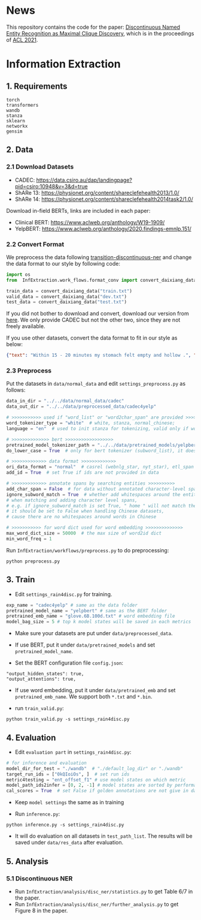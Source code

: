 # News
This repository contains the code for the paper: [Discontinuous Named Entity Recognition as Maximal Clique Discovery](https://aclanthology.org/2021.acl-long.63.pdf), which is in the proceedings of [ACL 2021](https://2021.aclweb.org/). 

# Information Extraction
## 1. Requirements

```
torch
transformers
wandb
stanza
sklearn
networkx
gensim
```

## 2. Data
### 2.1 Download Datasets
* CADEC: https://data.csiro.au/dap/landingpage?pid=csiro:10948&v=3&d=true
* ShARe 13: https://physionet.org/content/shareclefehealth2013/1.0/
* ShARe 14: https://physionet.org/content/shareclefehealth2014task2/1.0/

Download in-field BERTs, links are included in each paper:
* Clinical BERT: https://www.aclweb.org/anthology/W19-1909/
* YelpBERT: https://www.aclweb.org/anthology/2020.findings-emnlp.151/

### 2.2 Convert Format
We preprocess the data following [transition-discontinuous-ner](https://github.com/daixiangau/acl2020-transition-discontinuous-ner) and change the data format to our style by following code:
```python
import os
from  InfExtraction.work_flows.format_conv import convert_daixiang_data

train_data = convert_daixiang_data("train.txt")
valid_data = convert_daixiang_data("dev.txt")
test_data = convert_daixiang_data("test.txt")
```
If you did not bother to download and convert, download our version from [here](https://drive.google.com/file/d/19Uhlcp13exeOjMUGCctvNi727uGhoGIF/view?usp=sharing). We only provide CADEC but not the other two, since they are not freely available.

If you use other datasets, convert the data format to fit in our style as below:
```json
{"text": "Within 15 - 20 minutes my stomach felt empty and hollow .", "word_list": ["Within", "15", "-", "20", "minutes", "my", "stomach", "felt", "empty", "and", "hollow", "."], "word2char_span": [[0, 6], [7, 9], [10, 11], [12, 14], [15, 22], [23, 25], [26, 33], [34, 38], [39, 44], [45, 48], [49, 55], [56, 57]], "entity_list": [{"text": "my stomach felt empty and hollow", "type": "ADR", "char_span": [23, 55]}]}

```
### 2.3 Preprocess
Put the datasets in `data/normal_data` and edit `settings_preprocess.py` as follows:
```python
data_in_dir = "../../data/normal_data/cadec"
data_out_dir = "../../data/preprocessed_data/cadec4yelp"

# >>>>>>>>>>> used if "word_list" or "word2char_span" are provided >>>>>>>>>>>>>>>>>>>>>>>
word_tokenizer_type = "white"  # white, stanza, normal_chinese;
language = "en"  # used to init stanza for tokenizing, valid only if word_tokenizer_type = "stanza"

# >>>>>>>>>>>>>> bert >>>>>>>>>>>>>>>>>>
pretrained_model_tokenizer_path = "../../data/pretrained_models/yelpbert"
do_lower_case = True  # only for bert tokenizer (subword_list), it does not change the original text or word_list

# >>>>>>>>>>>>> data format >>>>>>>>>>>>>
ori_data_format = "normal"  # casrel (webnlg_star, nyt_star), etl_span (webnlg), raw_nyt (nyt)
add_id = True  # set True if ids are not provided in data

# >>>>>>>>>>>>> annotate spans by searching entities >>>>>>>>>>
add_char_span = False  # for data without annotated character-level spans (offsets)
ignore_subword_match = True  # whether add whitespaces around the entities when searching spans, valid only if add_char_span = True
# when matching and adding character level spans,
# e.g. if ignore_subword_match is set True, " home " will not match the subword "home" in "hometown"
# it should be set to False when handling Chinese datasets,
# cause there are no whitespaces around words in Chinese

# >>>>>>>>>>> for word dict used for word embedding >>>>>>>>>>>>>>
max_word_dict_size = 50000  # the max size of word2id dict
min_word_freq = 1
```

Run `InfExtraction/workflows/preprocess.py` to do preprocessing:
```
python preprocess.py
```

## 3. Train
- Edit `settings_rain4disc.py` for training.
```python
exp_name = "cadec4yelp" # same as the data folder
pretrained_model_name = "yelpbert" # same as the BERT folder
pretrained_emb_name = "glove.6B.100d.txt" # word embedding file
model_bag_size = 5 # top k model states will be saved in each metrics
```

- Make sure your datasets are put under `data/preprocessed_data`.

- If use BERT, put it under `data/pretrained_models` and set `pretrained_model_name`.

- Set the BERT configuration file `config.json`:
```
"output_hidden_states": true,
"output_attentions": true,
```

- If use word embedding, put it under `data/pretrained_emb` and set `pretrained_emb_name`. 
We support both `*.txt` and `*.bin`.

- run `train_valid.py`:
```
python train_valid.py -s settings_rain4disc.py
```

## 4. Evaluation
- Edit `evaluation part` in `settings_rain4disc.py`:
```python
# for inference and evaluation
model_dir_for_test = "./wandb"  # "./default_log_dir" or "./wandb"
target_run_ids = ["0kQIoiOs", ]  # set run ids
metric4testing = "ent_offset_f1" # use model states on which metric
model_path_ids2infer = [0, 2, -1] # model states are sorted by performance on above metric
cal_scores = True  # set False if golden annotations are not give in data
```
- Keep `model settings` the same as in training

- Run `inference.py`:
```
python inference.py -s settings_rain4disc.py
```
- It will do evaluation on all datasets in `test_path_list`. The results will be saved under `data/res_data` after evaluation.


## 5. Analysis
### 5.1 Discontinuous NER
- Run `InfExtraction/analysis/disc_ner/statistics.py` to get Table 6/7 in the paper.
- Run `InfExtraction/analysis/disc_ner/further_analysis.py` to get Figure 8 in the paper.

